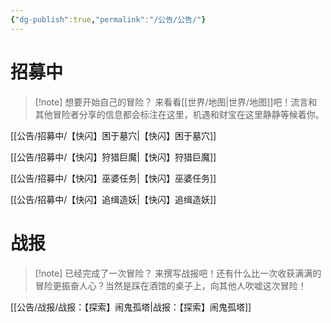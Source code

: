 ```yaml
---
{"dg-publish":true,"permalink":"/公告/公告/"}
---
```



# 招募中
>[!note] 想要开始自己的冒险？
>来看看[[世界/地图\|世界/地图]]吧！流言和其他冒险者分享的信息都会标注在这里，机遇和财宝在这里静静等候着你。

[[公告/招募中/【快闪】困于墓穴\|【快闪】困于墓穴]]

[[公告/招募中/【快闪】狩猎巨魔\|【快闪】狩猎巨魔]]

[[公告/招募中/【快闪】巫婆任务\|【快闪】巫婆任务]]

[[公告/招募中/【快闪】追缉造妖\|【快闪】追缉造妖]]

# 战报
>[!note] 已经完成了一次冒险？
>来撰写战报吧！还有什么比一次收获满满的冒险更振奋人心？当然是踩在酒馆的桌子上，向其他人吹嘘这次冒险！


[[公告/战报/战报：【探索】闹鬼孤塔\|战报：【探索】闹鬼孤塔]]